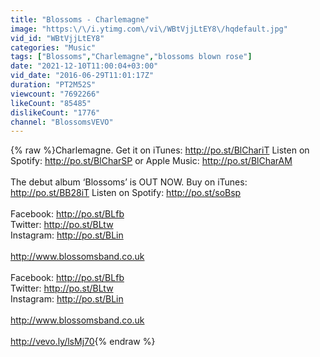 ```yaml
---
title: "Blossoms - Charlemagne"
image: "https:\/\/i.ytimg.com\/vi\/WBtVjjLtEY8\/hqdefault.jpg"
vid_id: "WBtVjjLtEY8"
categories: "Music"
tags: ["Blossoms","Charlemagne","blossoms blown rose"]
date: "2021-12-10T11:00:04+03:00"
vid_date: "2016-06-29T11:01:17Z"
duration: "PT2M52S"
viewcount: "7692266"
likeCount: "85485"
dislikeCount: "1776"
channel: "BlossomsVEVO"
---
```

{% raw %}Charlemagne. Get it on iTunes: <a rel="nofollow" target="blank" href="http://po.st/BlChariT">http://po.st/BlChariT</a> Listen on Spotify: <a rel="nofollow" target="blank" href="http://po.st/BlCharSP">http://po.st/BlCharSP</a> or Apple Music: <a rel="nofollow" target="blank" href="http://po.st/BlCharAM">http://po.st/BlCharAM</a><br /><br />The debut album ‘Blossoms’ is OUT NOW. Buy on iTunes: <a rel="nofollow" target="blank" href="http://po.st/BB28iT">http://po.st/BB28iT</a> Listen on Spotify: <a rel="nofollow" target="blank" href="http://po.st/soBsp">http://po.st/soBsp</a><br /><br />Facebook: <a rel="nofollow" target="blank" href="http://po.st/BLfb">http://po.st/BLfb</a><br />Twitter: <a rel="nofollow" target="blank" href="http://po.st/BLtw">http://po.st/BLtw</a><br />Instagram: <a rel="nofollow" target="blank" href="http://po.st/BLin">http://po.st/BLin</a><br /><br /><a rel="nofollow" target="blank" href="http://www.blossomsband.co.uk">http://www.blossomsband.co.uk</a><br /><br />Facebook: <a rel="nofollow" target="blank" href="http://po.st/BLfb">http://po.st/BLfb</a><br />Twitter: <a rel="nofollow" target="blank" href="http://po.st/BLtw">http://po.st/BLtw</a><br />Instagram: <a rel="nofollow" target="blank" href="http://po.st/BLin">http://po.st/BLin</a><br /><br /><a rel="nofollow" target="blank" href="http://www.blossomsband.co.uk">http://www.blossomsband.co.uk</a><br /><br /><a rel="nofollow" target="blank" href="http://vevo.ly/lsMj70">http://vevo.ly/lsMj70</a>{% endraw %}
